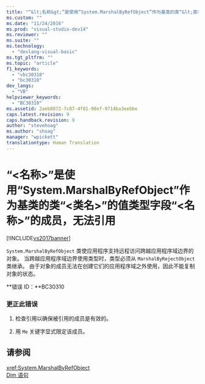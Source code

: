 ```yaml
---
title: "“&lt;名称&gt;”是使用“System.MarshalByRefObject”作为基类的类“&lt;类名&gt;”的值类型字段“&lt;名称&gt;”的成员，无法引用 | Microsoft Docs"
ms.custom: ""
ms.date: "11/24/2016"
ms.prod: "visual-studio-dev14"
ms.reviewer: ""
ms.suite: ""
ms.technology: 
  - "devlang-visual-basic"
ms.tgt_pltfrm: ""
ms.topic: "article"
f1_keywords: 
  - "vbc30310"
  - "bc30310"
dev_langs: 
  - "VB"
helpviewer_keywords: 
  - "BC30310"
ms.assetid: 2aeb8872-7c87-4f01-98ef-9714ba3eebbe
caps.latest.revision: 9
caps.handback.revision: 9
author: "stevehoag"
ms.author: "shoag"
manager: "wpickett"
translationtype: Human Translation
---
```

# “&lt;名称&gt;”是使用“System.MarshalByRefObject”作为基类的类“&lt;类名&gt;”的值类型字段“&lt;名称&gt;”的成员，无法引用
[!INCLUDE[vs2017banner](../../../csharp/includes/vs2017banner.md)]

`System.MarshalByRefObject` 类使应用程序支持远程访问跨越应用程序域边界的对象。  当跨越应用程序域边界使用类型时，类型必须从 `MarshalByRejectObject` 类继承。  由于对象的成员无法在创建它们的应用程序域之外使用，因此不能复制对象的状态。  
  
 **错误 ID：**BC30310  
  
### 更正此错误  
  
1.  检查引用以确保被引用的成员是有效的。  
  
2.  用 `Me` 关键字显式限定该成员。  
  
## 请参阅  
 <xref:System.MarshalByRefObject>   
 [Dim 语句](../../../visual-basic/language-reference/statements/dim-statement.md)